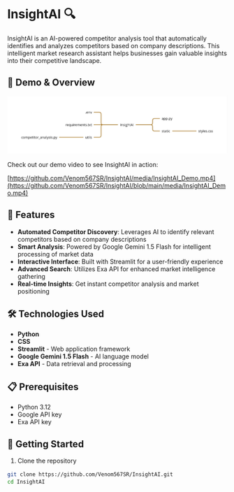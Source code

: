 # InsightAI 🔍

InsightAI is an AI-powered competitor analysis tool that automatically identifies and analyzes competitors based on company descriptions. This intelligent market research assistant helps businesses gain valuable insights into their competitive landscape.

## 🎥 Demo & Overview

![Project Mind Map](media/InsightAI_MindMap.jpg)

Check out our demo video to see InsightAI in action:

[https://github.com/Venom567SR/InsightAI/media/InsightAI_Demo.mp4](https://github.com/Venom567SR/InsightAI/blob/main/media/InsightAI_Demo.mp4)

## 🌟 Features

- **Automated Competitor Discovery**: Leverages AI to identify relevant competitors based on company descriptions
- **Smart Analysis**: Powered by Google Gemini 1.5 Flash for intelligent processing of market data
- **Interactive Interface**: Built with Streamlit for a user-friendly experience
- **Advanced Search**: Utilizes Exa API for enhanced market intelligence gathering
- **Real-time Insights**: Get instant competitor analysis and market positioning

## 🛠️ Technologies Used

- **Python**
- **CSS**
- **Streamlit** - Web application framework
- **Google Gemini 1.5 Flash** - AI language model
- **Exa API** - Data retrieval and processing

## 📋 Prerequisites

- Python 3.12
- Google API key
- Exa API key

## 🚀 Getting Started

1. Clone the repository
```bash
git clone https://github.com/Venom567SR/InsightAI.git
cd InsightAI
